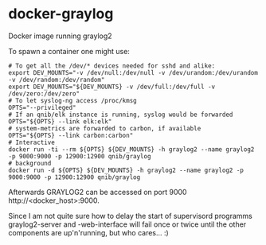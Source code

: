 docker-graylog
==============

Docker image running graylog2

To spawn a container one might use:
```
# To get all the /dev/* devices needed for sshd and alike:
export DEV_MOUNTS="-v /dev/null:/dev/null -v /dev/urandom:/dev/urandom -v /dev/random:/dev/random"
export DEV_MOUNTS="${DEV_MOUNTS} -v /dev/full:/dev/full -v /dev/zero:/dev/zero"
# To let syslog-ng access /proc/kmsg
OPTS="--privileged"
# If an qnib/elk instance is running, syslog would be forwarded
OPTS="${OPTS} --link elk:elk"
# system-metrics are forwarded to carbon, if available
OPTS="${OPTS} --link carbon:carbon"
# Interactive
docker run -ti --rm ${OPTS} ${DEV_MOUNTS} -h graylog2 --name graylog2 -p 9000:9000 -p 12900:12900 qnib/graylog
# background
docker run -d ${OPTS} ${DEV_MOUNTS} -h graylog2 --name graylog2 -p 9000:9000 -p 12900:12900 qnib/graylog
```

Afterwards GRAYLOG2 can be accessed on port 9000 http://<docker_host>:9000.

Since I am not quite sure how to delay the start of supervisord programms graylog2-server and -web-interface will fail once or twice until the other components are up'n'running,
but who cares... :)

